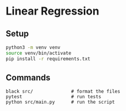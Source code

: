 # Linear Regression

## Setup

```bash
python3 -m venv venv
source venv/bin/activate
pip install -r requirements.txt
```

## Commands

```
black src/              # format the files
pytest                  # run tests
python src/main.py      # run the script
```